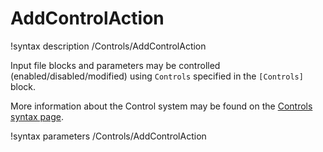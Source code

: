 # AddControlAction

!syntax description /Controls/AddControlAction

Input file blocks and parameters may be controlled (enabled/disabled/modified)
using `Controls` specified in the `[Controls]` block.

More information about the Control system may be found on the
[Controls syntax page](syntax/Controls/index.md).

!syntax parameters /Controls/AddControlAction
